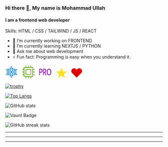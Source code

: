 ### Hi there 👋, My name is Mohammad Ullah
#### I am a frontend web developer


Skills: HTML / CSS / TAILWIND / JS / REACT

- 🔭 I’m currently working on FRONTEND 
- 🌱 I’m currently learning NEXTJS / PYTHON 
- 💬 Ask me about web development 
- ⚡ Fun fact: Programming is easy when you understand it. 


<a href='https://archiveprogram.github.com/' target="_blank"><img src='https://raw.githubusercontent.com/acervenky/animated-github-badges/master/assets/acbadge.gif' width='40' height='40'></a> <a href='https://docs.github.com/en/developers'><img src='https://raw.githubusercontent.com/acervenky/animated-github-badges/master/assets/devbadge.gif' width='40' height='40'></a> <a href='https://github.com/pricing'><img src='https://raw.githubusercontent.com/acervenky/animated-github-badges/master/assets/pro.gif' width='40' height='40'></a> <a href='https://stars.github.com/'><img src='https://raw.githubusercontent.com/acervenky/animated-github-badges/master/assets/starbadge.gif' width='35' height='35'></a> <a href='https://docs.github.com/en/github/supporting-the-open-source-community-with-github-sponsors'><img src='https://raw.githubusercontent.com/acervenky/animated-github-badges/master/assets/sponsorbadge.gif' width='35' height='35'></a> 

[![trophy](https://github-profile-trophy.vercel.app/?username=mu1147-legend)](https://github.com/ryo-ma/github-profile-trophy)

[![Top Langs](https://github-readme-stats.vercel.app/api/top-langs/?username=mu1147-legend)](https://github.com/anuraghazra/github-readme-stats)

![GitHub stats](https://github-readme-stats.vercel.app/api?username=mu1147-legend&show_icons=true)  

![Vaunt Badge](https://api.vaunt.dev/v1/github/entities/mu1147-legend/contributions?format=svg&private=false)  

![GitHub streak stats](https://streak-stats.demolab.com/?user=mu1147-legend)  



<!---
MU1147-LEGEND/MU1147-LEGEND is a ✨ special ✨ repository because its `README.md` (this file) appears on your GitHub profile.
You can click the Preview link to take a look at your changes.
--->

___________________
___________________
___________________

